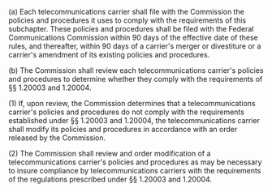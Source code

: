 (a) Each telecommunications carrier shall file with the Commission the policies and procedures it uses to comply with the requirements of this subchapter. These policies and procedures shall be filed with the Federal Communications Commission within 90 days of the effective date of these rules, and thereafter, within 90 days of a carrier's merger or divestiture or a carrier's amendment of its existing policies and procedures.

(b) The Commission shall review each telecommunications carrier's policies and procedures to determine whether they comply with the requirements of §§ 1.20003 and 1.20004.

(1) If, upon review, the Commission determines that a telecommunications carrier's policies and procedures do not comply with the requirements established under §§ 1.20003 and 1.20004, the telecommunications carrier shall modify its policies and procedures in accordance with an order released by the Commission.

(2) The Commission shall review and order modification of a telecommunications carrier's policies and procedures as may be necessary to insure compliance by telecommunications carriers with the requirements of the regulations prescribed under §§ 1.20003 and 1.20004.

